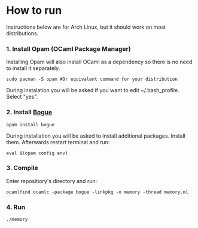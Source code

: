 # How to run 
Instructions below are for Arch Linux, but it should work on most distributions.

### 1. Install Opam (OCaml Package Manager)
Installing Opam will also install OCaml as a dependency so there is no need to install it separately.
```
sudo pacman -S opam #Or equivalent command for your distribution
```
During instalation you will be asked if you want to edit ~/.bash_profile. Select "yes".

### 2. Install [Bogue](https://github.com/sanette/bogue)
```
opam install bogue
```
During installation you will be asked to install additional packages. Install them.
Afterwards restart terminal and run:
```
eval $(opam config env)
```

### 3. Compile
Enter repositiory's directory and run:
```
ocamlfind ocamlc -package bogue -linkpkg -o memory -thread memory.ml
```

### 4. Run
```
./memory
```
